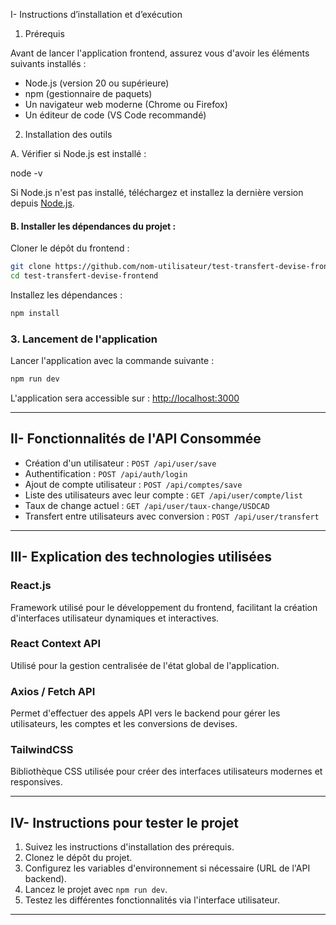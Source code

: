 I- Instructions d’installation et d’exécution

1. Prérequis

Avant de lancer l'application frontend, assurez vous d'avoir les éléments suivants installés :
- Node.js (version 20 ou supérieure)
- npm (gestionnaire de paquets)
- Un navigateur web moderne (Chrome ou Firefox)
- Un éditeur de code (VS Code recommandé)

2. Installation des outils

A. Vérifier si Node.js est installé :

node -v

Si Node.js n'est pas installé, téléchargez et installez la dernière version depuis [Node.js](https://nodejs.org/).

#### B. Installer les dépendances du projet :
Cloner le dépôt du frontend :
```bash
git clone https://github.com/nom-utilisateur/test-transfert-devise-frontend.git
cd test-transfert-devise-frontend
```
Installez les dépendances :
```bash
npm install
```

### 3. Lancement de l'application
Lancer l'application avec la commande suivante :
```bash
npm run dev
```
L'application sera accessible sur : [http://localhost:3000](http://localhost:5173)

---

## II- Fonctionnalités de l'API Consommée

- Création d'un utilisateur : `POST /api/user/save`
- Authentification : `POST /api/auth/login`
- Ajout de compte utilisateur : `POST /api/comptes/save`
- Liste des utilisateurs avec leur compte : `GET /api/user/compte/list`
- Taux de change actuel : `GET /api/user/taux-change/USDCAD`
- Transfert entre utilisateurs avec conversion : `POST /api/user/transfert`

---

## III- Explication des technologies utilisées

### React.js
Framework utilisé pour le développement du frontend, facilitant la création d'interfaces utilisateur dynamiques et interactives.

### React Context API
Utilisé pour la gestion centralisée de l'état global de l'application.

### Axios / Fetch API
Permet d'effectuer des appels API vers le backend pour gérer les utilisateurs, les comptes et les conversions de devises.

### TailwindCSS
Bibliothèque CSS utilisée pour créer des interfaces utilisateurs modernes et responsives.

---

## IV- Instructions pour tester le projet
1. Suivez les instructions d'installation des prérequis.
2. Clonez le dépôt du projet.
3. Configurez les variables d'environnement si nécessaire (URL de l'API backend).
4. Lancez le projet avec `npm run dev`.
5. Testez les différentes fonctionnalités via l'interface utilisateur.

---


